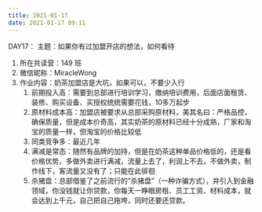 ```yaml
---
title: 2021-01-17
date: 2021-01-17 09:11
---
```

DAY17：
主题：如果你有过加盟开店的想法，如何看待

1. 所在共读营：149 班
2. 微信昵称：MiracleWong
3. 作业内容：奶茶加盟店是大坑，如果可以，不要少入行
    1. 前期投入高：需要到总部进行培训学习，缴纳培训费用，后面店面租赁、装修、购买设备、买授权统统需要花钱，10多万起步
    2. 原材料成本高：加盟店被要求从总部采购原材料，美其名曰：严格品控，确保质量，但是成本价奇高，其实奶茶的原材料已经十分成熟，厂家和淘宝的质量一样，但淘宝的价格比较低
    3. 同类竞争多：最近几年
    4. 满减是常态：随然有品牌的加持，但是在奶茶这种单品价格低的，还是看价格优势，多做外卖进行满减，流量上去了，利润上不去，不做外卖，制作线下，客流量又没有了；只能在此徘徊
    5. 杀猪盘：总部借鉴了之前流行的“杀猪盘”（一种诈骗方式），并引入到金融领域，你没钱就让你贷款，你每天一睁眼房租、员工工资、材料成本，就会达到上千元，自己把自己拖垮，同时还要还贷款。